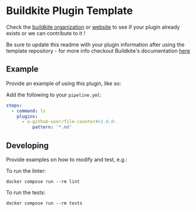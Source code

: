 # Buildkite Plugin Template

Check the [buildkite organization](https://github.com/buildkite-plugins) or [website](https://buildkite.com/plugins) to see if your plugin already exists or we can contribute to it !

Be sure to update this readme with your plugin information after using the template repository - for more info checkout Buildkite's documentation [here](https://buildkite.com/docs/plugins)

## Example

Provide an example of using this plugin, like so:

Add the following to your `pipeline.yml`:

```yml
steps:
  - command: ls
    plugins:
      - a-github-user/file-counter#v1.0.0:
          pattern: '*.md'
```

## Developing

Provide examples on how to modify and test, e.g.:

To run the linter:
```shell
docker compose run --rm lint
```

To run the tests:

```shell
docker compose run --rm tests
```